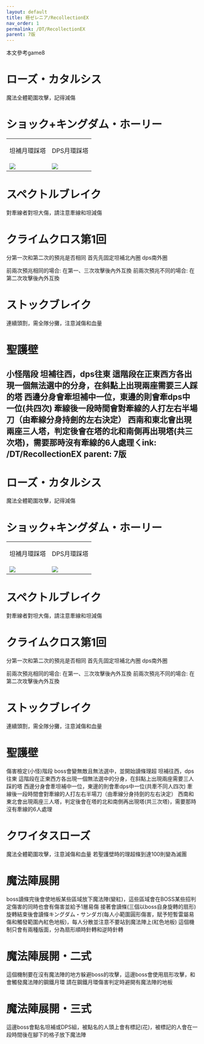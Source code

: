 ```yaml
---
layout: default
title: 極ゼレニア/RecollectionEX
nav_order: 1
permalink: /DT/RecollectionEX
parent: 7版
---
```

本文參考game8
# ローズ・カタルシス
魔法全體範圍攻擊，記得減傷  

# ショック+キングダム・ホーリー
<table>
  <tr>
    <td width="50%">
      <p style="text-align:center">
       坦補月環踩塔  
      </p>  
    </td>
    <td>
     <p style="text-align:center">
      DPS月環踩塔  
     </p>
    </td>
  </tr>
    <tr>
    <td width="50%">
     <img src="https://img.game8.jp/11195275/ff30f7c196293b5be0585bec7751a786.png/original">
    </td>
    <td>
      <img src="https://img.game8.jp/11195276/1b9e03a070150f4ea96b683fa9083b74.png/original">
    </td>
  </tr>
</table>

# スペクトルブレイク
對牽線者對坦大傷，請注意牽線和坦減傷  

# クライムクロス第1回
分第一次和第二次的預兆是否相同
首先先固定坦補北內圈 dps南外圈

前兩次預兆相同的場合:
   在第一、三次攻擊後內外互換
前兩次預兆不同的場合:
   在第二次攻擊後內外互換

# ストックブレイク
連續頭割，需全隊分攤，注意減傷和血量


# 聖護壁
小怪階段
坦補往西，dps往東
這階段在正東西方各出現一個無法選中的分身，在斜點上出現兩座需要三人踩的塔
西邊分身會牽坦補中一位，東邊的則會牽dps中一位(共四次)
牽線後一段時間會對牽線的人打左右半場刀（由牽線分身持劍的左右決定）
西南和東北會出現兩座三人塔，判定後會在塔的北和南側再出現塔(共三次塔)，需要那時沒有牽線的6人處理ㄑink: /DT/RecollectionEX
parent: 7版
---

# ローズ・カタルシス
魔法全體範圍攻擊，記得減傷  

# ショック+キングダム・ホーリー
<table>
  <tr>
    <td width="50%">
      <p style="text-align:center">
       坦補月環踩塔  
      </p>  
    </td>
    <td>
     <p style="text-align:center">
      DPS月環踩塔  
     </p>
    </td>
  </tr>
    <tr>
    <td width="50%">
     <img src="https://img.game8.jp/11195275/ff30f7c196293b5be0585bec7751a786.png/original">
    </td>
    <td>
      <img src="https://img.game8.jp/11195276/1b9e03a070150f4ea96b683fa9083b74.png/original">
    </td>
  </tr>
</table>

# スペクトルブレイク
對牽線者對坦大傷，請注意牽線和坦減傷  


# クライムクロス第1回
分第一次和第二次的預兆是否相同
首先先固定坦補北內圈 dps南外圈

前兩次預兆相同的場合:
   在第一、三次攻擊後內外互換
前兩次預兆不同的場合:
   在第二次攻擊後內外互換


# ストックブレイク
連續頭割，需全隊分攤，注意減傷和血量


# 聖護壁
傷害檢定(小怪)階段
boss會變無敵且無法選中，並開始讀條理超
坦補往西，dps往東
這階段在正東西方各出現一個無法選中的分身，在斜點上出現兩座需要三人踩的塔
西邊分身會牽坦補中一位，東邊的則會牽dps中一位(共牽不同人四次)
牽線後一段時間會對牽線的人打左右半場刀（由牽線分身持劍的左右決定）
西南和東北會出現兩座三人塔，判定後會在塔的北和南側再出現塔(共三次塔)，需要那時沒有牽線的6人處理


# クワイタスローズ
魔法全體範圍攻擊，注意減傷和血量
若聖護壁時的理超條到達100則變為滅團


# 魔法陣展開
boss讀條完後會使地板某些區域放下魔法陣(變紅)，這些區域會在BOSS某些招判定傷害的同時也會有傷害並給予1層易傷
接著會讀條(三個以boss自身旋轉的扇形)
旋轉結束後會讀條キングダム・サンダガ(每人小範圍圓形傷害，賦予短暫雷屬易傷和觸發範圍內紅色地板)，每人分散並注意不要站到魔法陣上(紅色地板)
這個機制只會有兩種版面，分為扇形順時針轉和逆時針轉


# 魔法陣展開・二式
這個機制要在沒有魔法陣的地方躲避boss的攻擊，這邊boss會使用扇形攻擊，和會觸發魔法陣的鋼鐵月環
請在鋼鐵月環傷害判定時避開有魔法陣的地板


# 魔法陣展開・三式
這邊boss會點名坦補或DPS組，被點名的人頭上會有標記(花)，被標記的人會在一段時間後在腳下的格子放下魔法陣





